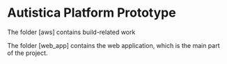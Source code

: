 # Autistica Platform Prototype

The folder [aws] contains build-related work

The folder [web_app] contains the web application, which is the main part of the project.